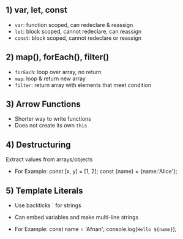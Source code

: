 ## 1) var, let, const
- `var`: function scoped, can redeclare & reassign  
- `let`: block scoped, cannot redeclare, can reassign  
- `const`: block scoped, cannot redeclare or reassign  

## 2) map(), forEach(), filter()
- `forEach`: loop over array, no return  
- `map`: loop & return new array  
- `filter`: return array with elements that meet condition  

## 3) Arrow Functions
- Shorter way to write functions  
- Does not create its own `this`  

## 4) Destructuring
Extract values from arrays/objects

- For Example:
const [x, y] = [1, 2];
const {name} = {name:'Alice'};

## 5) Template Literals
- Use backticks ` for strings
- Can embed variables and make multi-line strings

- For Example:
const name = 'Afnan';
console.log(`Hello ${name}`);
